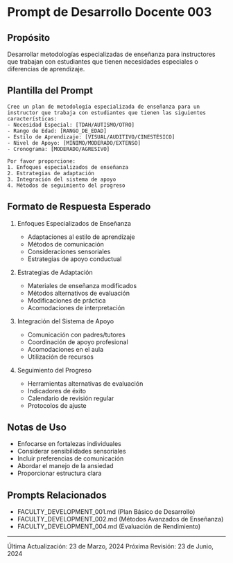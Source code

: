 # Prompt de Desarrollo Docente 003

## Propósito
Desarrollar metodologías especializadas de enseñanza para instructores que trabajan con estudiantes que tienen necesidades especiales o diferencias de aprendizaje.

## Plantilla del Prompt
```
Cree un plan de metodología especializada de enseñanza para un instructor que trabaja con estudiantes que tienen las siguientes características:
- Necesidad Especial: [TDAH/AUTISMO/OTRO]
- Rango de Edad: [RANGO_DE_EDAD]
- Estilo de Aprendizaje: [VISUAL/AUDITIVO/CINESTÉSICO]
- Nivel de Apoyo: [MÍNIMO/MODERADO/EXTENSO]
- Cronograma: [MODERADO/AGRESIVO]

Por favor proporcione:
1. Enfoques especializados de enseñanza
2. Estrategias de adaptación
3. Integración del sistema de apoyo
4. Métodos de seguimiento del progreso
```

## Formato de Respuesta Esperado
1. Enfoques Especializados de Enseñanza
   - Adaptaciones al estilo de aprendizaje
   - Métodos de comunicación
   - Consideraciones sensoriales
   - Estrategias de apoyo conductual

2. Estrategias de Adaptación
   - Materiales de enseñanza modificados
   - Métodos alternativos de evaluación
   - Modificaciones de práctica
   - Acomodaciones de interpretación

3. Integración del Sistema de Apoyo
   - Comunicación con padres/tutores
   - Coordinación de apoyo profesional
   - Acomodaciones en el aula
   - Utilización de recursos

4. Seguimiento del Progreso
   - Herramientas alternativas de evaluación
   - Indicadores de éxito
   - Calendario de revisión regular
   - Protocolos de ajuste

## Notas de Uso
- Enfocarse en fortalezas individuales
- Considerar sensibilidades sensoriales
- Incluir preferencias de comunicación
- Abordar el manejo de la ansiedad
- Proporcionar estructura clara

## Prompts Relacionados
- FACULTY_DEVELOPMENT_001.md (Plan Básico de Desarrollo)
- FACULTY_DEVELOPMENT_002.md (Métodos Avanzados de Enseñanza)
- FACULTY_DEVELOPMENT_004.md (Evaluación de Rendimiento)

---
Última Actualización: 23 de Marzo, 2024
Próxima Revisión: 23 de Junio, 2024 